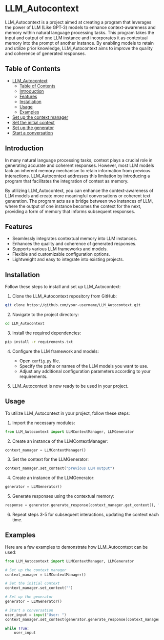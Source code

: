 # LLM_Autocontext

LLM_Autocontext is a project aimed at creating a program that leverages the power of LLM (Like GPT-3) models to enhance context-awareness and memory within natural language processing tasks. This program takes the input and output of one LLM instance and incorporates it as contextual memory into the prompt of another instance. By enabling models to retain and utilize prior knowledge, LLM_Autocontext aims to improve the quality and coherence of generated responses.

## Table of Contents

- [LLM\_Autocontext](#llm_autocontext)
  - [Table of Contents](#table-of-contents)
  - [Introduction](#introduction)
  - [Features](#features)
  - [Installation](#installation)
  - [Usage](#usage)
  - [Examples](#examples)
- [Set up the context manager](#set-up-the-context-manager)
- [Set the initial context](#set-the-initial-context)
- [Set up the generator](#set-up-the-generator)
- [Start a conversation](#start-a-conversation)

## Introduction

In many natural language processing tasks, context plays a crucial role in generating accurate and coherent responses. However, most LLM models lack an inherent memory mechanism to retain information from previous interactions. LLM_Autocontext addresses this limitation by introducing a program that facilitates the integration of context as memory.

By utilizing LLM_Autocontext, you can enhance the context-awareness of LLM models and create more meaningful conversations or coherent text generation. The program acts as a bridge between two instances of LLM, where the output of one instance becomes the context for the next, providing a form of memory that informs subsequent responses.

## Features

- Seamlessly integrates contextual memory into LLM instances.
- Enhances the quality and coherence of generated responses.
- Supports various LLM frameworks and models.
- Flexible and customizable configuration options.
- Lightweight and easy to integrate into existing projects.

## Installation

Follow these steps to install and set up LLM_Autocontext:

1. Clone the LLM_Autocontext repository from GitHub:

```bash
git clone https://github.com/your-username/LLM_Autocontext.git
```

2. Navigate to the project directory:

```bash
cd LLM_Autocontext
```

3. Install the required dependencies:

```bash
pip install -r requirements.txt
```

4. Configure the LLM framework and models:

   - Open `config.py` file.
   - Specify the paths or names of the LLM models you want to use.
   - Adjust any additional configuration parameters according to your requirements.

5. LLM_Autocontext is now ready to be used in your project.

## Usage

To utilize LLM_Autocontext in your project, follow these steps:

1. Import the necessary modules:

```python
from LLM_Autocontext import LLMContextManager, LLMGenerator
```

2. Create an instance of the LLMContextManager:

```python
context_manager = LLMContextManager()
```

3. Set the context for the LLMGenerator:

```python
context_manager.set_context("previous LLM output")
```

4. Create an instance of the LLMGenerator:

```python
generator = LLMGenerator()
```

5. Generate responses using the contextual memory:

```python
response = generator.generate_response(context_manager.get_context(), "prompt")
```

6. Repeat steps 3-5 for subsequent interactions, updating the context each time.

## Examples

Here are a few examples to demonstrate how LLM_Autocontext can be used:

```python
from LLM_Autocontext import LLMContextManager, LLMGenerator

# Set up the context manager
context_manager = LLMContextManager()

# Set the initial context
context_manager.set_context("")

# Set up the generator
generator = LLMGenerator()

# Start a conversation
user_input = input("User: ")
context_manager.set_context(generator.generate_response(context_manager.get_context(), user_input))

while True:
    user_input
